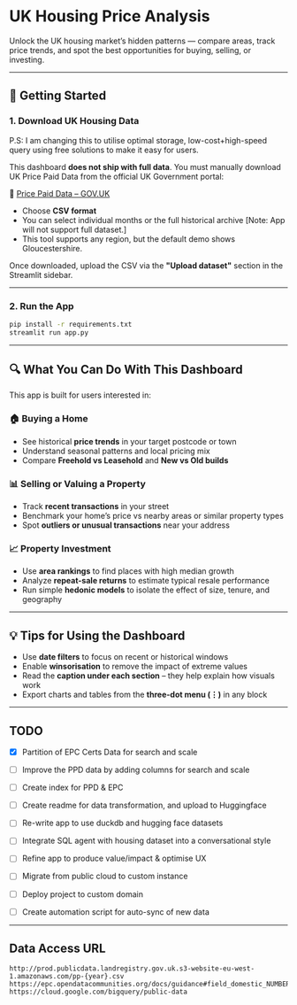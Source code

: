 # UK Housing Price Analysis
 
Unlock the UK housing market’s hidden patterns — compare areas, track price trends, and spot the best opportunities for buying, selling, or investing.

---

## 📂 Getting Started

### 1. Download UK Housing Data 

P.S: I am changing this to utilise optimal storage, low-cost+high-speed query using free solutions to make it easy for users.

This dashboard **does not ship with full data**. You must manually download UK Price Paid Data from the official UK Government portal:

📎 [Price Paid Data – GOV.UK](https://www.gov.uk/government/statistical-data-sets/price-paid-data-downloads)

* Choose **CSV format**
* You can select individual months or the full historical archive [Note: App will not support full dataset.]
* This tool supports any region, but the default demo shows Gloucestershire.

Once downloaded, upload the CSV via the **"Upload dataset"** section in the Streamlit sidebar.

---

### 2. Run the App

```bash
pip install -r requirements.txt
streamlit run app.py
```

---

## 🔍 What You Can Do With This Dashboard

This app is built for users interested in:

### 🏠 **Buying a Home**

* See historical **price trends** in your target postcode or town
* Understand seasonal patterns and local pricing mix
* Compare **Freehold vs Leasehold** and **New vs Old builds**

### 📊 **Selling or Valuing a Property**

* Track **recent transactions** in your street
* Benchmark your home’s price vs nearby areas or similar property types
* Spot **outliers or unusual transactions** near your address

### 📈 **Property Investment**

* Use **area rankings** to find places with high median growth
* Analyze **repeat-sale returns** to estimate typical resale performance
* Run simple **hedonic models** to isolate the effect of size, tenure, and geography

---

## 💡 Tips for Using the Dashboard

* Use **date filters** to focus on recent or historical windows
* Enable **winsorisation** to remove the impact of extreme values
* Read the **caption under each section** – they help explain how visuals work
* Export charts and tables from the **three-dot menu (⋮)** in any block

---

## TODO

- [x] Partition of EPC Certs Data for search and scale
- [ ] Improve the PPD data by adding columns for search and scale
- [ ] Create index for PPD & EPC
- [ ] Create readme for data transformation, and upload to Huggingface
- [ ] Re-write app to use duckdb and hugging face datasets
- [ ] Integrate SQL agent with housing dataset into a conversational style
- [ ] Refine app to produce value/impact & optimise UX
- [ ] Migrate from public cloud to custom instance
- [ ] Deploy project to custom domain
- [ ] Create automation script for auto-sync of new data


---

## Data Access URL
```angular2html
http://prod.publicdata.landregistry.gov.uk.s3-website-eu-west-1.amazonaws.com/pp-{year}.csv
https://epc.opendatacommunities.org/docs/guidance#field_domestic_NUMBER_HABITABLE_ROOMS
https://cloud.google.com/bigquery/public-data
```